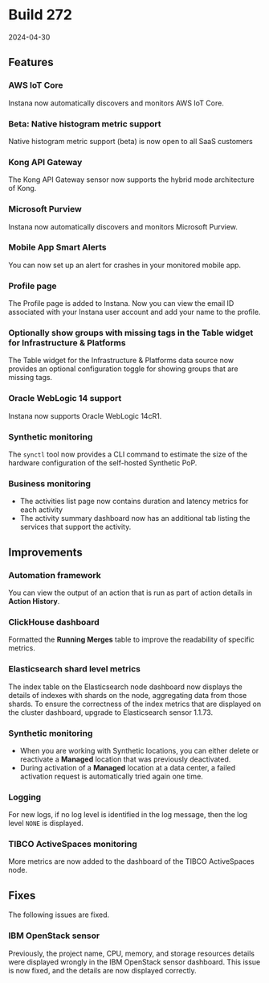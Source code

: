 # Build 272

2024-04-30

## Features

### AWS IoT Core

Instana now automatically discovers and monitors AWS IoT Core.

### Beta: Native histogram metric support

Native histogram metric support (beta) is now open to all SaaS customers

### Kong API Gateway

The Kong API Gateway sensor now supports the hybrid mode architecture of Kong.

### Microsoft Purview

Instana now automatically discovers and monitors Microsoft Purview.

### Mobile App Smart Alerts

You can now set up an alert for crashes in your monitored mobile app.
### Profile page

The Profile page is added to Instana. Now you can view the email ID associated with your Instana user account and add your name to the profile.

### Optionally show groups with missing tags in the Table widget for Infrastructure & Platforms

The Table widget for the Infrastructure & Platforms data source now provides an optional configuration toggle for showing groups that are missing tags.

### Oracle WebLogic 14 support

Instana now supports Oracle WebLogic 14cR1.

### Synthetic monitoring

The `synctl` tool now provides a CLI command to estimate the size of the hardware configuration of the self-hosted Synthetic PoP.

### Business monitoring

* The activities list page now contains duration and latency metrics for each activity
* The activity summary dashboard now has an additional tab listing the services that support the activity.

## Improvements

### Automation framework

You can view the output of an action that is run as part of action details in **Action History**. 

### ClickHouse dashboard

Formatted the **Running Merges** table to improve the readability of specific metrics.

### Elasticsearch shard level metrics

The index table on the Elasticsearch node dashboard now displays the details of indexes with shards on the node, aggregating data from those shards. To ensure the correctness of the index metrics that are displayed on the cluster dashboard, upgrade to Elasticsearch sensor 1.1.73.

### Synthetic monitoring

* When you are working with Synthetic locations, you can either delete or reactivate a **Managed** location that was previously deactivated.
* During activation of a **Managed** location at a data center, a failed activation request is automatically tried again one time.

### Logging
For new logs, if no log level is identified in the log message, then the log level `NONE` is displayed.

### TIBCO ActiveSpaces monitoring

More metrics are now added to the dashboard of the TIBCO ActiveSpaces node.

## Fixes

The following issues are fixed.

### IBM OpenStack sensor

Previously, the project name, CPU, memory, and storage resources details were displayed wrongly in the IBM OpenStack sensor dashboard. This issue is now fixed, and the details are now displayed correctly.